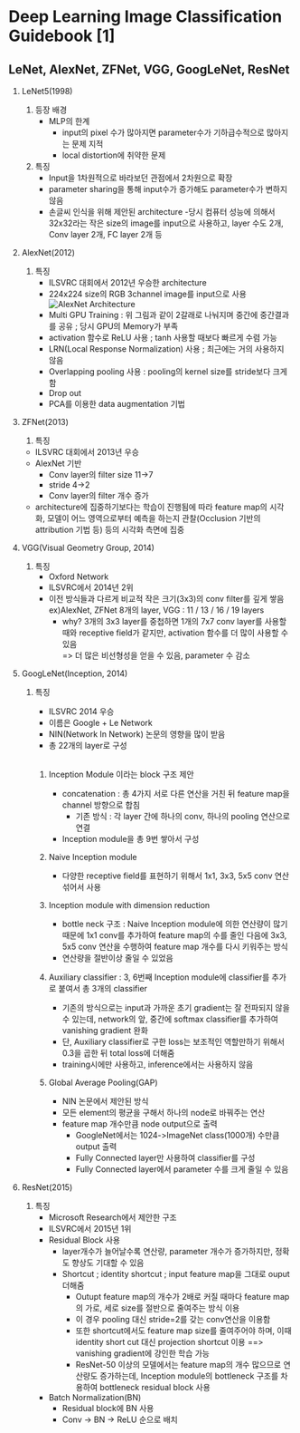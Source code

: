 # Deep Learning Image Classification Guidebook [1]
## LeNet, AlexNet, ZFNet, VGG, GoogLeNet, ResNet


1. LeNet5(1998)
    1. 등장 배경
        - MLP의 한계
            - input의 pixel 수가 많아지면 parameter수가 기하급수적으로 많아지는 문제 지적
            - local distortion에 취약한 문제
    1. 특징
        - Input을 1차원적으로 바라보던 관점에서 2차원으로 확장
        - parameter sharing을 통해 input수가 증가해도 parameter수가 변하지 않음
        - 손글씨 인식을 위해 제안된 architecture
            -당시 컴퓨터 성능에 의해서 32x32라는 작은 size의 image를 input으로 사용하고, 	  layer 수도 2개, Conv layer 2개, FC layer 2개 등

1. AlexNet(2012)
    1. 특징
        - ILSVRC 대회에서 2012년 우승한 architecture
        - 224x224 size의 RGB 3channel image를 input으로 사용
          ![AlexNet Architecture](file:///C:/Users/%EC%82%AC%EC%9A%A9%EC%9E%90/Pictures/noname01.png)
        - Multi GPU Training : 위 그림과 같이 2갈래로 나눠지며 중간에 중간결과를 공유 ; 당시 GPU의 Memory가 부족
        - activation 함수로 ReLU 사용 ; tanh 사용할 때보다 빠르게 수렴 가능
        - LRN(Local Response Normalization) 사용 ; 최근에는 거의 사용하지 않음
        - Overlapping pooling 사용 : pooling의 kernel size를 stride보다 크게 함
        - Drop out
        - PCA를 이용한 data augmentation 기법

1. ZFNet(2013)
    1. 특징
    - ILSVRC 대회에서 2013년 우승
    - AlexNet 기반
        - Conv layer의 filter size 11->7
        - stride 4->2
        - Conv layer의 filter 개수 증가
    - architecture에 집중하기보다는 학습이 진행됨에 따라 feature map의 시각화, 모델이 어느 영역으로부터 예측을 하는지 관찰(Occlusion 기반의 attribution 기법 등) 등의 시각화 측면에 집중

1. VGG(Visual Geometry Group, 2014)
    1. 특징
        - Oxford Network
        - ILSVRC에서 2014년 2위
        - 이전 방식들과 다르게 비교적 작은 크기(3x3)의 conv filter를 깊게 쌓음
            ex)AlexNet, ZFNet 8개의 layer, VGG : 11 / 13 / 16 / 19 layers
            - why? 3개의 3x3 layer를 중첩하면 1개의 7x7 conv layer를 사용할 때와 	receptive field가 같지만, activation 함수를 더 많이 사용할 수 있음<br>
            => 더 많은 비선형성을 얻을 수 있음, parameter 수 감소

1. GoogLeNet(Inception, 2014)
    1. 특징
        - ILSVRC 2014 우승
        - 이름은 Google + Le Network
        - NIN(Network In Network) 논문의 영향을 많이 받음
        - 총 22개의 layer로 구성<br><br>

        1. Inception Module 이라는 block 구조 제안
            - concatenation : 총 4가지 서로 다른 연산을 거친 뒤 feature map을 channel 방향으로 합침
                - 기존 방식 : 각 layer 간에 하나의 conv, 하나의 pooling 연산으로 연결
            - Inception module을 총 9번 쌓아서 구성
        
        1. Naive Inception module
            - 다양한 receptive field를 표현하기 위해서 1x1, 3x3, 5x5 conv 연산 섞어서 사용
        1. Inception module with dimension reduction
            - bottle neck 구조 : Naive Inception module에 의한 연산량이 많기 때문에 1x1 conv를 추가하여 feature map의 수를 줄인 다음에 3x3, 5x5 conv 연산을 수행하여 feature map 개수를 다시 키워주는 방식
            - 연산량을 절반이상 줄일 수 있었음

        1. Auxiliary classifier : 3, 6번째 Inception module에 classifier를 추가로 붙여서 총 3개의 classifier
            - 기존의 방식으로는 input과 가까운 초기 gradient는 잘 전파되지 않을 수 있는데, network의 앞, 중간에 softmax classifier를 추가하여 vanishing gradient 완화
            - 단, Auxiliary classifier로 구한 loss는 보조적인 역할만하기 위해서 0.3을 곱한 뒤 total loss에 더해줌
            - training시에만 사용하고, inference에서는 사용하지 않음
        1. Global Average Pooling(GAP)
            - NIN 논문에서 제안된 방식
            - 모든 element의 평균을 구해서 하나의 node로 바꿔주는 연산
            - feature map 개수만큼 node output으로 출력
                - GoogleNet에서는 1024->ImageNet class(1000개) 수만큼 output 출력
                - Fully Connected layer만 사용하여 classifier를 구성
                - Fully Connected layer에서 parameter 수를 크게 줄일 수 있음

1. ResNet(2015)
    1. 특징
        - Microsoft Research에서 제안한 구조
        - ILSVRC에서 2015년 1위
        - Residual Block 사용
            - layer개수가 늘어날수록 연산량, parameter 개수가 증가하지만, 정확도 향상도 기대할 수 있음
            - Shortcut ; identity shortcut ; input feature map을 그대로 ouput 더해줌
                - Outupt feature map의 개수가 2배로 커질 때마다 feature map의 가로, 세로 size를 절반으로 줄여주는 방식 이용
                - 이 경우 pooling 대신 stride=2를 갖는 conv연산을 이용함
                - 또한 shortcut에서도 feature map size를 줄여주어야 하며, 이때 identity short cut 대신 projection shortcut 이용
                 ==> vanishing gradient에 강인한 학습 가능
                - ResNet-50 이상의 모델에서는 feature map의 개수 많으므로 연산량도 증가하는데, Inception module의 bottleneck 구조를 차용하여 bottleneck residual block 사용
        - Batch Normalization(BN)
            - Residual block에 BN 사용
            - Conv -> BN -> ReLU 순으로 배치